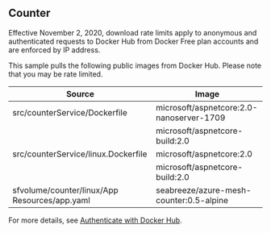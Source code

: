 ## Counter

Effective November 2, 2020, download rate limits apply to anonymous and authenticated requests to Docker Hub from Docker Free plan accounts and are enforced by IP address.

This sample pulls the following public images from Docker Hub. Please note that you may be rate limited.

| Source                      | Image   |
| -------------               |-------------|
| src/counterService/Dockerfile       | microsoft/aspnetcore:2.0-nanoserver-1709       |
|| microsoft/aspnetcore-build:2.0|
| src/counterService/linux.Dockerfile | microsoft/aspnetcore:2.0|
|| microsoft/aspnetcore-build:2.0|
| sfvolume/counter/linux/App Resources/app.yaml    | seabreeze/azure-mesh-counter:0.5-alpine|

For more details, see [Authenticate with Docker Hub](https://docs.microsoft.com/en-us/azure/container-registry/buffer-gate-public-content#authenticate-with-docker-hub).